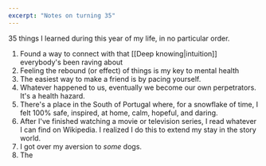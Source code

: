 ```yaml
---
excerpt: "Notes on turning 35"
---
```

35 things I learned during this year of my life, in no particular order.

1. Found a way to connect with that [[Deep knowing|intuition]] everybody's been raving about 
3. Feeling the rebound (or effect) of things is my key to mental health
4. The easiest way to make a friend is by pacing yourself. 
5. Whatever happened to us, eventually we become our own perpetrators. It's a health hazard.
6. There's a place in the South of Portugal where, for a snowflake of time, I felt 100% safe, inspired, at home, calm, hopeful, and daring.
7. After I've finished watching a movie or television series, I read whatever I can find on Wikipedia. I realized I do this to extend my stay in the story world. 
8. I got over my aversion to *some* dogs.
9. The 
